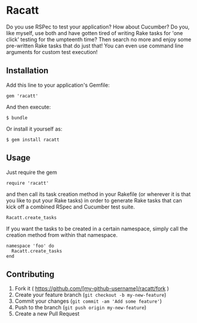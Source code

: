 # Racatt

  Do you use RSPec to test your application? How about Cucumber? Do you, like myself, use both
  and have gotten tired of writing Rake tasks for 'one click' testing for the umpteenth time? Then
  search no more and enjoy some pre-written Rake tasks that do just that! You can even use command
  line arguments for custom test execution!


## Installation

Add this line to your application's Gemfile:

    gem 'racatt'

And then execute:

    $ bundle

Or install it yourself as:

    $ gem install racatt

## Usage

  Just require the gem

    require 'racatt'

  and then call its task creation method in your Rakefile (or wherever it is that you
  like to put your Rake tasks) in order to generate Rake tasks that can kick off a
  combined RSpec and Cucumber test suite.

    Racatt.create_tasks

  If you want the tasks to be created in a certain namespace, simply call the creation
  method from within that namespace.

    namespace 'foo' do
      Racatt.create_tasks
    end


## Contributing

1. Fork it ( https://github.com/[my-github-username]/racatt/fork )
2. Create your feature branch (`git checkout -b my-new-feature`)
3. Commit your changes (`git commit -am 'Add some feature'`)
4. Push to the branch (`git push origin my-new-feature`)
5. Create a new Pull Request
